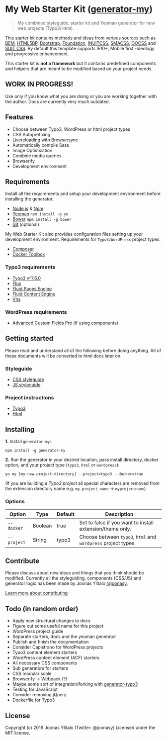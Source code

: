 # My Web Starter Kit ([generator-my](https://bitbucket.org/mediasignal/generator-my.git))

> My combined styleguide, starter kit and Yeoman generator for new web projects (Typo3/Html).

This starter kit contains methods and ideas from various sources such as [BEM](https://bem.info/), [HTML5BP](http://html5boilerplate.com/), [Bootstrap](http://getbootstrap.com), [Foundation](http://foundation.zurb.com/), [INUITCSS](https://github.com/inuitcss), [SMACSS](https://smacss.com/), [OOCSS](http://oocss.org/) and [SUIT CSS](https://github.com/suitcss/suit). By default this template supports IE10+, Mobile first -ideology and progressive enhancement.

This starter kit is **not a framework** but it contains predefined components and helpers that are meant to be modified based on your project needs.

## WORK IN PROGRESS!

Use only if you know what you are doing or you are working together with the author. Docs are currently very much outdated.

## Features

* Choose between Typo3, WordPress or html project types
* CSS Autoprefixing
* Livereloading with Browsersync
* Automatically compile Sass
* Image Optimization
* Combine media queries
* Browserify
* Development environment

## Requirements

Install all the requirements and setup your development environment before installing the generator.

* [Node.js](http://nodejs.org/) & [Npm](https://www.npmjs.org/)
* [Yeoman](http://yeoman.io/) `npm install -g yo`
* [Bower](http://bower.io/) `npm install -g bower`
* [Git](https://git-scm.com/) (optional)

My Web Starter Kit also provides configuration files setting up your development environment. Requirements for `Typo3/WordPress` project types:

* [Composer](https://getcomposer.org/)
* [Docker Toolbox](https://www.docker.com/products/docker-toolbox)

### Typo3 requirements

* [Typo3 v^7.6.0](http://typo3.org)
* [Flux](http://typo3.org/extensions/repository/view/flux)
* [Fluid Pages Engine](http://typo3.org/extensions/repository/view/fluidpages)
* [Fluid Content Engine](http://typo3.org/extensions/repository/view/fluidcontent)
* [Vhs](http://typo3.org/extensions/repository/view/vhs)

### WordPress requirements

* [Advanced Custom Fields Pro](http://www.advancedcustomfields.com/pro/) (if using components)

## Getting started

Please read and understand all of the following before doing anything. All of these documents will be converted to html docs later on.

### Styleguide

* [CSS styleguide](https://bitbucket.org/mediasignal/my-web-starter-kit/src/master/docs/css/)
* [JS styleguide](docs/js)

### Project instructions

* [Typo3](docs/project/typo)
* [Html](docs/project)

## Installing

**1.** Install `generator-my`:

    npm install -g generator-my

**2.** Run the generator in your desired location, pass install directory, docker option, and your project type (`typo3`, `html` or `wordpress`):

    yo my [my-new-project-directory] --project=typo3 --docker=true

(If you are building a *Typo3 project* all special characters are removed from the extension directory name e.g. `my-project_name` -> `myprojectname`)

### Options

| Option      | Type    | Default | Description                                                  |
|-------------|---------|---------|--------------------------------------------------------------|
| `--docker`  | Boolean | true    | Set to false if you want to install extension/theme only.    |
| `--project` | String  | typo3   | Choose between `typo3`, `html` and `wordpress` project types |

## Contribute

Please discuss about new ideas and things that you think should be modified. Currently all the styleguiding, components (CSS/JS) and generator logic has been made by Joonas Ylitalo [@joonasy](https://twitter.com/joonasy).

[Learn more about contributing](https://bitbucket.org/mediasignal/my-web-starter-kit/src/master/docs/contribute.md)

## Todo (in random order)

* Apply new structural changes to docs
* Figure out some useful name for this project
* WordPress project guide
* Separate starters, docs and the yeoman generator
* Publish and finish the documentation
* Consider Capistrano for WordPress projects
* Typo3 content element starters
* WordPress content element (ACF) starters
* All necessary CSS components
* Sub generators for starters
* CSS modular scale
* Browserify -> Webpack (?)
* Maybe some sort of integration/forking with [generator-typo3](https://github.com/Milanowicz/generator-typo3)
* Testing for JavaScript
* Consider removing jQuery
* Dockerfile for Typo3

## License

Copyright (c) 2016 Joonas Ylitalo (Twitter: @joonasy) Licensed under the MIT license.
